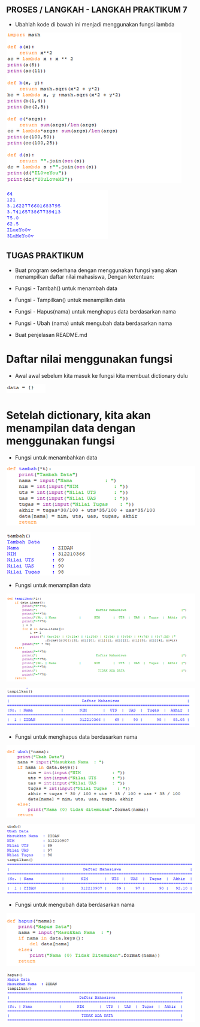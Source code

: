 ## PROSES / LANGKAH - LANGKAH PRAKTIKUM 7

- Ubahlah kode di bawah ini  menjadi menggunakan fungsi lambda 

![gambar1](gambar/gambargg1.png)

![gambar1](gambar/gambargg2.png)

## TUGAS PRAKTIKUM 

- Buat program sederhana dengan menggunakan fungsi yang akan menampilkan daftar nilai mahasiswa, Dengan ketentuan:

- Fungsi - Tambah() untuk menambah data 
- Fungsi - Tampilkan() untuk menampilkn data
- Fungsi - Hapus(nama) untuk menghapus data berdasarkan nama
- Fungsi - Ubah (nama) untuk mengubah data berdasarkan nama
- Buat penjelasan README.md

# Daftar nilai menggunakan fungsi

- Awal awal sebelum kita masuk ke fungsi kita membuat dictionary dulu 

![gambar1](gambar/gambargg3.png)

# Setelah dictionary, kita akan menampilan data dengan menggunakan fungsi

- Fungsi untuk menambahkan data 

![gambar1](gambar/gambargg4.png)

![gambar1](gambar/gambargg5.png)

- Fungsi untuk menampilan data 

![gambar1](gambar/gambargg6.png)

![gambar1](gambar/gambargg7.png)

- Fungsi untuk menghapus data berdasarkan nama

![gambar1](gambar/gambargg10.png)

![gambar1](gambar/gambargg13.png)

- Fungsi untuk mengubah data berdasarkan nama

![gambar1](gambar/gambargg8.png)

![gambar1](gambar/gambargg11.png)
